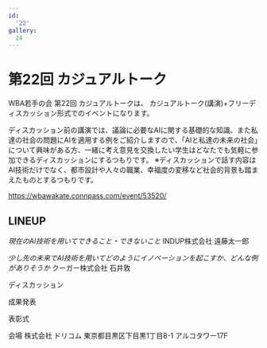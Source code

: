 ```yaml
---
id:
  '22'
gallery:
  24
---
```


# 第22回 カジュアルトーク

WBA若手の会 第22回 カジュアルトークは、
カジュアルトーク(講演)+フリーディスカッション形式でのイベントになります。

ディスカッション前の講演では、議論に必要なAIに関する基礎的な知識、また私達の社会の問題にAIを適用する例をご紹介しますので、「AIと私達の未来の社会」について興味がある方、一緒に考え意見を交換したい学生はどなたでも気軽に参加できるディスカッションにするつもりです。
※ディスカッションで話す内容はAI技術だけでなく、都市設計や人々の職業、幸福度の変移など社会的背景も踏まえたものとするつもりです。

https://wbawakate.connpass.com/event/53520/

## LINEUP

_現在のAI技術を用いてできること・できないこと_
INDUP株式会社
遠藤太一郎

_少し先の未来でAI技術を用いてどのようにイノベーションを起こすか、どんな例がありそうか_
クーガー株式会社
石井敦

ディスカッション

成果発表

表彰式

会場 株式会社 ドリコム
東京都目黒区下目黒1丁目8-1 アルコタワー17F

